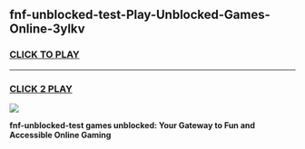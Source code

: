 
## fnf-unblocked-test-Play-Unblocked-Games-Online-3ylkv
<h3>
<a href="https://premium76.site?title=fnf-unblocked-test&ref=25A">CLICK TO PLAY</a></h3>
<hr>

<h3>
<a href="https://premium76.site?title=fnf-unblocked-test&ref=25A">CLICK 2 PLAY</a>
  
</h3>

<a href="https://premium76.site?title=fnf-unblocked-test&ref=25A"><img src="https://clearcache.store/games.png"></a>


**fnf-unblocked-test games unblocked: Your Gateway to Fun and Accessible Online Gaming**
